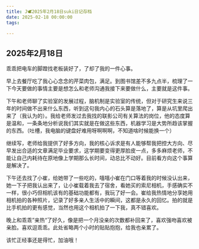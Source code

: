 ```yaml
---
title: J🕊️2025年2月18日suki日记存档
date: 2025-02-18 00:00:00
tags:

---
```


## 2025年2月18日

乖乖把电车的脚蹬找老板装好了，了却了我的一件心事。

早上去餐厅吃了我心心念念的芹菜肉包，满足。到图书馆差不多九点半，梳理了一下今天要做的事情主要是想怎么和老师沟通我接下来要做什么，主要就是这件事。

下午和老师聊了实验室的发展过程，脑机制是实验室的传统，但对于研究生来说三年的时间做不出来什么东西，听到这句我内心的石头算是落地了，算是从坑里爬出来了（我认为的）。我给老师发过去我找的联影公司有关算法的岗位，他的态度算是温和，一条条地分析说我们其实就是在做这些东西，机器学习是大势所趋该掌握的东西。（吐槽，我电脑的键盘好难用呀啊啊啊，不知道啥时候能换一个）

继续写，老师给我提供了好多方向，我的核心诉求是有人能够帮我把控大方向、尽早发出合适的文章满足毕业要求，这学期要变得更厚脸皮一点，多多麻烦老师，不能让自己内耗待在原地像上学期那么长时间，动总比不动好。目前看方向这个事算是解决了。

下午还去找了小崔，给她带了一些吃的，嘻嘻小崔在门口等着我的时候没认出来，她一下子把我认出来了，让小崔载着我去了宿舍，看她买的索尼相机，手感确实不一样，很小巧但相机该有的基础功能都有，我玩了好一会。崔给我热情地分享她用相机拍的各种照片，记录了好多亲人生活中的瞬间，这都是永久的回忆。拍的就是比手机拍的更有感觉，当然也用这个相机拍了一下我，真不错喜欢。

晚上和乖乖”亲热“了好久，像是把一个月没亲的次数都补回来了，喜欢强吻喜欢被亲脸。喜欢逗乖乖。此处省略两个小时的贴贴抱抱，给我也亲累了。

该忙正经事还是得忙，加油哦！
